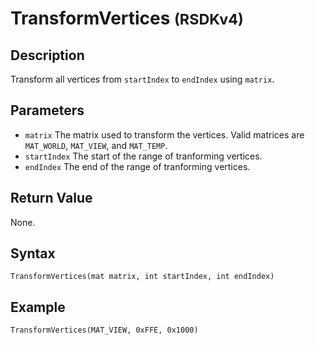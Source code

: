 # TransformVertices <small>(RSDKv4)</small>

## Description
Transform all vertices from `startIndex` to `endIndex` using `matrix`.

## Parameters
- `matrix`
The matrix used to transform the vertices. Valid matrices are `MAT_WORLD`, `MAT_VIEW`, and `MAT_TEMP`.
- `startIndex`
The start of the range of tranforming vertices.
- `endIndex`
The end of the range of tranforming vertices.

## Return Value
None.

## Syntax
```
TransformVertices(mat matrix, int startIndex, int endIndex)
```

## Example
```
TransformVertices(MAT_VIEW, 0xFFE, 0x1000)
```